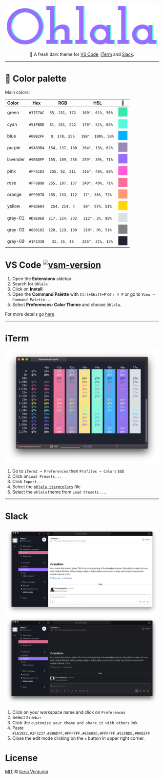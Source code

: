 <div align="center" style="text-align: center;">

  ![logo](https://raw.githubusercontent.com/ilariaventurini/ohlala/master/vscode/assets/logo.png)

  🌈 A fresh dark theme for [VS Code](https://code.visualstudio.com/), [iTerm](https://www.iterm2.com/) and [Slack](https://slack.com/).

</div>

---

# 🌈 Color palette

Main colors:

| Color    | Hex       | RGB             | HSL               | 🎨          |
| :------- | :-------: | :-------------: | :---------------: | :---------: |
| green    | `#37E7AC` | `55, 231, 172`  | `160°, 61%, 56%`  | ![green](https://raw.githubusercontent.com/ilariaventurini/ohlala/master/vscode/assets/green.png) |
| cyan     | `#51FBDE` | `81, 251, 222`  | `170°, 51%, 65%`  | ![cyan](https://raw.githubusercontent.com/ilariaventurini/ohlala/master/vscode/assets/cyan.png) |
| blue     | `#00B2FF` | `0, 178, 255`   | `198°, 100%, 50%` | ![blue](https://raw.githubusercontent.com/ilariaventurini/ohlala/master/vscode/assets/blue.png) |
| purple   | `#9A89B4` | `154, 137, 180` | `264°, 13%, 62%`  | ![purple](https://raw.githubusercontent.com/ilariaventurini/ohlala/master/vscode/assets/purple.png) |
| lavender | `#9B6DFF` | `155, 109, 255` | `259°, 39%, 71%`  | ![lavender](https://raw.githubusercontent.com/ilariaventurini/ohlala/master/vscode/assets/lavender.png) |
| pink     | `#FF5CD3` | `255, 92, 211`  | `316°, 46%, 68%`  | ![pink](https://raw.githubusercontent.com/ilariaventurini/ohlala/master/vscode/assets/pink.png) |
| rose     | `#FF6B9D` | `255, 107, 157` | `340°, 40%, 71%`  | ![rose](https://raw.githubusercontent.com/ilariaventurini/ohlala/master/vscode/assets/rose.png) |
| orange   | `#FF9970` | `255, 153, 112` | `17°, 38%, 72%`   | ![orange](https://raw.githubusercontent.com/ilariaventurini/ohlala/master/vscode/assets/orange.png) |
| yellow   | `#FED604` | `254, 214, 4`   | `50°, 97%, 51%`   | ![yellow](https://raw.githubusercontent.com/ilariaventurini/ohlala/master/vscode/assets/yellow.png) |
| gray-01  | `#D9E0E8` | `217, 224, 232` | `212°, 2%, 88%`   | ![gray-01](https://raw.githubusercontent.com/ilariaventurini/ohlala/master/vscode/assets/gray-01.png) |
| gray-02  | `#808182` | `128, 129, 130` | `210°, 0%, 51%`   | ![gray-02](https://raw.githubusercontent.com/ilariaventurini/ohlala/master/vscode/assets/gray-02.png) |
| gray-09  | `#1F2330` | `31, 35, 48`    | `226°, 21%, 15%`  | ![gray-09](https://raw.githubusercontent.com/ilariaventurini/ohlala/master/vscode/assets/gray-09.png) |

# VS Code [![vsm-version](https://img.shields.io/visual-studio-marketplace/v/ilariaventurini.ohlala?style=flat-square&label=VS%20Marketplace&logo=visual-studio-code&labelColor=1F2330&color=9B6DFF)](https://marketplace.visualstudio.com/items?itemName=ilariaventurini.ohlala)

1. Open the **Extensions** sidebar
2. Search for `Ohlala`
3. Click on **Install**
4. Open the **Command Palette** with `Ctrl+Shift+P` or `⇧ ⌘ P` or go to `View → Command Palette...`
5. Select **Preferences: Color Theme** and choose `Ohlala`.

For more details go [here](https://github.com/ilariaventurini/ohlala/tree/master/vscode).

---

# iTerm

![iTerm](https://raw.githubusercontent.com/ilariaventurini/ohlala/master/vscode/assets/iTerm.png)

1. Go to `iTerm2 → Preferences` then `Profiles → Colors` tab
2. Click on`Load Presets...`
3. Click `Import...`
4. Select the [`ohlala.itermcolors`](ohlala.itermcolors) file
5. Select the `ohlala` theme from `Load Presets...`.

---

# Slack

![Slack light](https://raw.githubusercontent.com/ilariaventurini/ohlala/master/vscode/assets/slack-light.png)
![Slack dark](https://raw.githubusercontent.com/ilariaventurini/ohlala/master/vscode/assets/slack-dark.png)

1. Click on your workspace name and click on `Preferences`
2. Select `Sidebar`
3. Click the `customize your theme and share it with others` link
4. Paste `#161922,#2F3237,#9B6DFF,#FFFFFF,#E6608D,#FFFFFF,#51FBDE,#00B2FF`
5. Close the edit mode clicking on the `x` button in upper right corner.

# License

[MIT](https://github.com/ilariaventurini/ohlala/blob/master/LICENSE) © [Ilaria Venturini](https://github.com/ilariaventurini)
